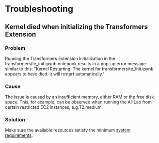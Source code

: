 # Troubleshooting

## Kernel died when initializing the Transformers Extension

### Problem

Running the Transformers Extension Initialization in the transformers/te_init.ipynb notebook results
in a pop-up error message similar to this: "Kernel Restarting. The kernel for transformers/te_init.ipynb
appears to have died. It will restart automatically."

### Cause

The issue is caused by an insufficient memory, either RAM or the free disk space. This, for example,
can be observed when running the AI-Lab from certain restricted EC2 instances, e.g.T2.medium.

### Solution

Make sure the available resources satisfy the minimum [system requirements](system-requirements.md).
